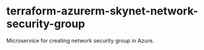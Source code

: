 # terraform-azurerm-skynet-network-security-group

Microservice for creating network security group in Azure.